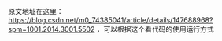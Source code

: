 原文地址在这里：https://blog.csdn.net/m0_74385041/article/details/147688968?spm=1001.2014.3001.5502 ，可以根据这个看代码的使用运行方式
